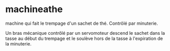 # machineathe
machine qui fait le trempage d'un sachet de thé. Contrôlé par minuterie.

Un bras mécanique contrôlé par un servomoteur descend le sachet dans la tasse au début du trempage et le soulève hors de la tasse à l'expiration de la minuterie.
